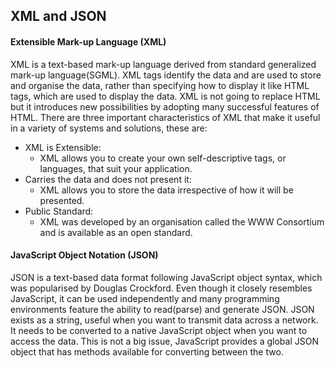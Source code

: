 ## XML and JSON



#### Extensible Mark-up Language (XML)

XML is a text-based mark-up language derived from standard generalized mark-up language(SGML). XML tags identify the data and are used to store and organise the data, rather than specifying how to display it like HTML tags, which are used to display the data. XML is not going to replace HTML but it introduces new possibilities by adopting many successful features of HTML. There are three important characteristics of XML that make it useful in a variety of systems and solutions, these are:

- XML is Extensible:
  - XML allows you to create your own self-descriptive tags, or languages, that suit your application.
- Carries the data and does not present it:
  - XML allows you to store the data irrespective of how it will be presented.
- Public Standard:
  - XML was developed by an organisation called the WWW Consortium and is available as an open standard.



#### JavaScript Object Notation (JSON)

JSON is a text-based data format following JavaScript object syntax, which was popularised by Douglas Crockford. Even though it closely resembles JavaScript, it can be used independently and many programming environments feature the ability to read(parse) and generate JSON. JSON exists as a string, useful when you want to transmit data across a network. It needs to be converted to a native JavaScript object when you want to access the data. This is not a big issue, JavaScript provides a global JSON object that has methods available for converting between the two.